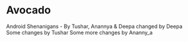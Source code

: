 # Avocado
Android Shenanigans - By Tushar, Anannya &amp; Deepa
changed by Deepa
Some changes by Tushar
Some more changes by Ananny_a